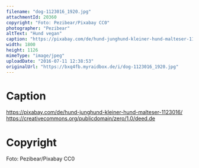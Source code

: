 ```yaml
---
filename: "dog-1123016_1920.jpg"
attachmentId: 20360
copyright: "Foto: Pezibear/Pixabay CC0"
photographer: "Pezibear"
altText: "Hund vegan"
caption: "https://pixabay.com/de/hund-junghund-kleiner-hund-malteser-1123016/\nhttps://creativecommons.org/publicdomain/zero/1.0/deed.de"
width: 1800
height: 1126
mimeType: "image/jpeg"
uploadDate: "2016-07-11 12:38:53"
originalUrl: "https://bxq4fb.myraidbox.de/i/dog-1123016_1920.jpg"
---
```


# Caption

https://pixabay.com/de/hund-junghund-kleiner-hund-malteser-1123016/
https://creativecommons.org/publicdomain/zero/1.0/deed.de

# Copyright

Foto: Pezibear/Pixabay CC0

